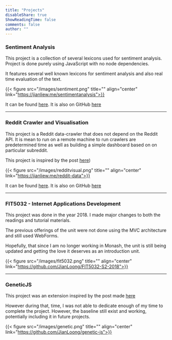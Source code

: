 ```yaml
---
title: "Projects"
disableShare: true
ShowReadingTime: false
comments: false
author: ""
---
```



### Sentiment Analysis 

This project is a collection of several lexicons used for sentiment analysis. Project is done purely using JavaScript with no node dependencies.

It features several well known lexicons for sentiment analysis and also real time evaluation of the text.

{{< figure src="/images/sentiment.png" title="" align="center" link="https://jianliew.me/sentimentanalysis">}}

It can be found [here](https://jianliew.me/sentimentanalysis). It is also on GitHub [here](https://github.com/JianLoong/sentimentanalysis)

---

### Reddit Crawler and Visualisation 

This project is a Reddit data-crawler that does not depend on the Reddit API. It is mean to run on a remote machine to run crawlers are predetermined time as 
well as building a simple dashboard based on on particular subreddit.

This project is inspired by the post [here](https//jianliew.me/posts/amitheasshole/))

{{< figure src="/images/redditvisual.png" title="" align="center" link="https://jianliew.me/reddit-data">}}

It can be found [here](https://jianliew.me/redditvisual). It is also on GitHub [here](https://github.com/JianLoong/reddit-data)

---


### FIT5032 - Internet Applications Development

This project was done in the year 2018. I made major changes to both the readings and tutorial materials. 

The previous offerings of the unit were not done using the MVC architecture and still used WebForms.

Hopefully, that since I am no longer working in Monash, the unit is still being updated and getting the love it deserves as an introduction unit.

{{< figure src="/images/fit5032.png" title="" align="center" link="https://github.com/JianLoong/FIT5032-S2-2018">}}

---

### GeneticJS

This project was an extension inspired by the post made [here](https://jianliew.me/posts/tsp/) 

However during that, time, I was not able to dedicate enough of my time to complete the project. However, the baseline still exist and working, potentially
including it in future projects.

{{< figure src="/images/genetic.png" title="" align="center" link="https://github.com/JianLoong/genetic-js">}}



